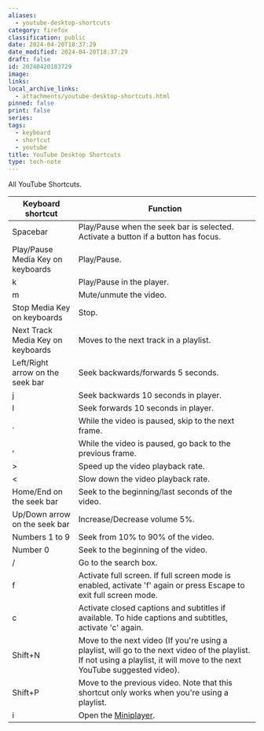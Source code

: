 ```yaml
---
aliases:
  - youtube-desktop-shortcuts
category: firefox
classification: public
date: 2024-04-20T18:37:29
date_modified: 2024-04-20T18:37:29
draft: false
id: 20240420183729
image: 
links: 
local_archive_links:
  - attachments/youtube-desktop-shortcuts.html
pinned: false
print: false
series: 
tags:
  - keyboard
  - shortcut
  - youtube
title: YouTube Desktop Shortcuts
type: tech-note
---
```


All YouTube Shortcuts.

| **Keyboard shortcut**             | **Function**                                                                                                                                                               |
| --------------------------------- | -------------------------------------------------------------------------------------------------------------------------------------------------------------------------- |
| Spacebar                          | Play/Pause when the seek bar is selected. Activate a button if a button has focus.                                                                                         |
| Play/Pause Media Key on keyboards | Play/Pause.                                                                                                                                                                |
| k                                 | Play/Pause in the player.                                                                                                                                                  |
| m                                 | Mute/unmute the video.                                                                                                                                                     |
| Stop Media Key on keyboards       | Stop.                                                                                                                                                                      |
| Next Track Media Key on keyboards | Moves to the next track in a playlist.                                                                                                                                     |
| Left/Right arrow on the seek bar  | Seek backwards/forwards 5 seconds.                                                                                                                                         |
| j                                 | Seek backwards 10 seconds in player.                                                                                                                                       |
| l                                 | Seek forwards 10 seconds in player.                                                                                                                                        |
| .                                 | While the video is paused, skip to the next frame.                                                                                                                         |
| ,                                 | While the video is paused, go back to the previous frame.                                                                                                                  |
| >                                 | Speed up the video playback rate.                                                                                                                                          |
| <                                 | Slow down the video playback rate.                                                                                                                                         |
| Home/End on the seek bar          | Seek to the beginning/last seconds of the video.                                                                                                                           |
| Up/Down arrow on the seek bar     | Increase/Decrease volume 5%.                                                                                                                                               |
| Numbers 1 to 9                    | Seek from 10% to 90% of the video.                                                                                                                                         |
| Number 0                          | Seek to the beginning of the video.                                                                                                                                        |
| /                                 | Go to the search box.                                                                                                                                                      |
| f                                 | Activate full screen. If full screen mode is enabled, activate 'f' again or press Escape to exit full screen mode.                                                         |
| c                                 | Activate closed captions and subtitles if available. To hide captions and subtitles, activate 'c' again.                                                                   |
| Shift+N                           | Move to the next video (If you're using a playlist, will go to the next video of the playlist. If not using a playlist, it will move to the next YouTube suggested video). |
| Shift+P                           | Move to the previous video. Note that this shortcut only works when you're using a playlist.                                                                               |
| i                                 | Open the [Miniplayer](https://support.google.com/youtube/answer/9162927).                                                                                                  |